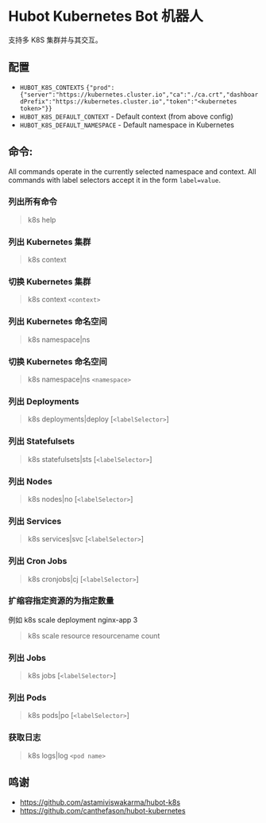 # Hubot Kubernetes Bot 机器人

支持多 K8S 集群并与其交互。

## 配置

- `HUBOT_K8S_CONTEXTS` `{"prod":{"server":"https://kubernetes.cluster.io","ca":"./ca.crt","dashboardPrefix":"https://kubernetes.cluster.io","token":"<kubernetes token>"}}`
- `HUBOT_K8S_DEFAULT_CONTEXT` - Default context (from above config)
- `HUBOT_K8S_DEFAULT_NAMESPACE` - Default namespace in Kubernetes

## 命令:

All commands operate in the currently selected namespace and context. All commands with label selectors accept it in the form `label=value`.

### 列出所有命令
> k8s help

### 列出 Kubernetes 集群
> k8s context

### 切换 Kubernetes 集群
> k8s context `<context>`

### 列出 Kubernetes 命名空间
> k8s namespace|ns

### 切换 Kubernetes 命名空间
> k8s namespace|ns `<namespace>`

### 列出 Deployments
> k8s deployments|deploy [`<labelSelector>`]

### 列出 Statefulsets
> k8s statefulsets|sts [`<labelSelector>`]

### 列出 Nodes
> k8s nodes|no [`<labelSelector>`]

### 列出 Services
> k8s services|svc [`<labelSelector>`]

### 列出 Cron Jobs
> k8s cronjobs|cj [`<labelSelector>`]

### 扩缩容指定资源的为指定数量
例如 k8s scale deployment nginx-app 3
> k8s scale resource resourcename count 

### 列出 Jobs
> k8s jobs [`<labelSelector>`]

### 列出 Pods
> k8s pods|po [`<labelSelector>`]

### 获取日志
> k8s logs|log `<pod name>`

## 鸣谢

- https://github.com/astamiviswakarma/hubot-k8s
- https://github.com/canthefason/hubot-kubernetes
